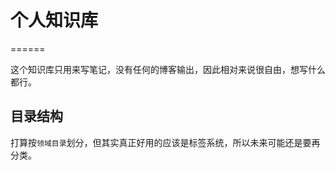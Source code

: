 # 个人知识库
======


这个知识库只用来写笔记，没有任何的博客输出，因此相对来说很自由，想写什么都行。


## 目录结构

打算按```领域目录```划分，但其实真正好用的应该是标签系统，所以未来可能还是要再分类。



